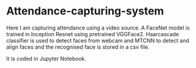 # Attendance-capturing-system

Here I am capturing attendance using a video source. A FaceNet model is trained in Inception Resnet using pretrained VGGFace2.
Haarcascade classifier is used to detect faces from webcam and MTCNN to detect and align faces and the recognised face is stored in a csv file.

It is coded in Jupyter Notebook.
